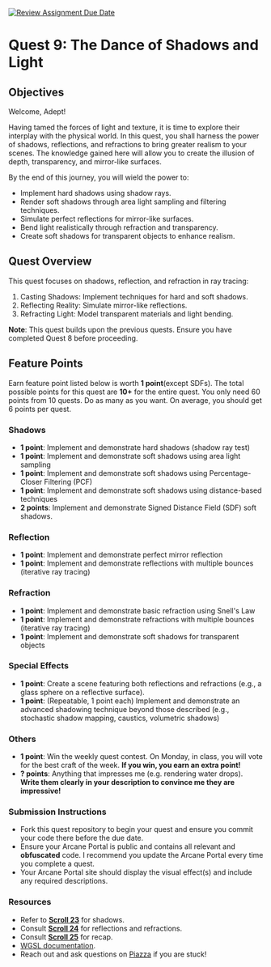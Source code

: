 [![Review Assignment Due Date](https://classroom.github.com/assets/deadline-readme-button-22041afd0340ce965d47ae6ef1cefeee28c7c493a6346c4f15d667ab976d596c.svg)](https://classroom.github.com/a/FMo7h1j-)
# Quest 9: The Dance of Shadows and Light

## Objectives
Welcome, Adept!

Having tamed the forces of light and texture, it is time to explore their interplay with the physical world. In this quest, you shall harness the power of shadows, reflections, and refractions to bring greater realism to your scenes. The knowledge gained here will allow you to create the illusion of depth, transparency, and mirror-like surfaces.

By the end of this journey, you will wield the power to:

- Implement hard shadows using shadow rays.
- Render soft shadows through area light sampling and filtering techniques.
- Simulate perfect reflections for mirror-like surfaces.
- Bend light realistically through refraction and transparency.
- Create soft shadows for transparent objects to enhance realism.

## Quest Overview
This quest focuses on shadows, reflection, and refraction in ray tracing:

1. Casting Shadows: Implement techniques for hard and soft shadows.
2. Reflecting Reality: Simulate mirror-like reflections.
3. Refracting Light: Model transparent materials and light bending.

**Note**: This quest builds upon the previous quests. Ensure you have completed Quest 8 before proceeding.

## Feature Points
Earn feature point listed below is worth **1 point**(except SDFs). The total possible points for this quest are **10+** for the entire quest. You only need 60 points from 10 quests. Do as many as you want. On average, you should get 6 points per quest.

### Shadows
- **1 point**: Implement and demonstrate hard shadows (shadow ray test)
- **1 point**: Implement and demonstrate soft shadows using area light sampling
- **1 point**: Implement and demonstrate soft shadows using Percentage-Closer Filtering (PCF)
- **1 point**: Implement and demonstrate soft shadows using distance-based techniques
- **2 points**: Implement and demonstrate Signed Distance Field (SDF) soft shadows.

### Reflection
- **1 point**: Implement and demonstrate perfect mirror reflection
- **1 point**: Implement and demonstrate reflections with multiple bounces (iterative ray tracing)

### Refraction
- **1 point**: Implement and demonstrate basic refraction using Snell's Law
- **1 point**: Implement and demonstrate refractions with multiple bounces (iterative ray tracing)
- **1 point**: Implement and demonstrate soft shadows for transparent objects

### Special Effects
- **1 point**: Create a scene featuring both reflections and refractions (e.g., a glass sphere on a reflective surface).
- **1 point**: (Repeatable, 1 point each) Implement and demonstrate an advanced shadowing technique beyond those described (e.g., stochastic shadow mapping, caustics, volumetric shadows)

### Others
- **1 point**: Win the weekly quest contest. On Monday, in class, you will vote for the best craft of the week. **If you win, you earn an extra point!**
- **? points**: Anything that impresses me (e.g. rendering water drops). **Write them clearly in your description to convince me they are impressive!**

### Submission Instructions
- Fork this quest repository to begin your quest and ensure you commit your code there before the due date.
- Ensure your Arcane Portal is public and contains all relevant and **obfuscated** code. I recommend you update the Arcane Portal every time you complete a quest.
- Your Arcane Portal site should display the visual effect(s) and include any required descriptions.

### Resources
- Refer to **[Scroll 23](https://eg.bucknell.edu/~scl019/Courses/CGSP25/scroll23.php)** for shadows.
- Consult **[Scroll 24](https://eg.bucknell.edu/~scl019/Courses/CGSP25/scroll24.php)** for reflections and refractions.
- Consult **[Scroll 25](https://eg.bucknell.edu/~scl019/Courses/CGSP25/scroll25.php)** for recap.
- [WGSL documentation](https://www.w3.org/TR/WGSL/).
- Reach out and ask questions on [Piazza](https://piazza.com/bucknell/spring2025/csci379) if you are stuck!

